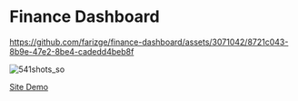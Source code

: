 # Finance Dashboard
https://github.com/farizge/finance-dashboard/assets/3071042/8721c043-8b9e-47e2-8be4-cadedd4beb8f

![541shots_so](https://github.com/farizge/finance-dashboard/assets/3071042/9e068d72-6266-4796-965e-b6472b63ff51)

[Site Demo](https://finance-dashboard-fariz.vercel.app/)
